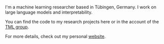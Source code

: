 I'm a machine learning researcher based in Tübingen, Germany. I work on large language models and interpretability.

You can find the code to my research projects here or in the account of the [TML group](https://github.com/tml-tuebingen/).

For more details, check out my personal [website](https://sbordt.github.io/).
